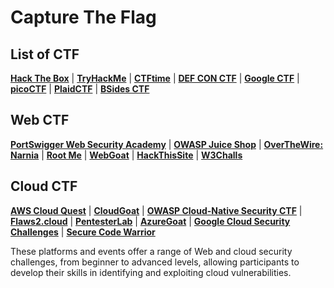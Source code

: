 # Capture The Flag

## List of CTF

**[Hack The Box](https://www.hackthebox.eu/)** | **[TryHackMe](https://tryhackme.com/)** | **[CTFtime](https://ctftime.org/)** | **[DEF CON CTF](https://defcon.org/html/links/dc-ctf.html)** | **[Google CTF](https://capturetheflag.withgoogle.com/)** | **[picoCTF](https://picoctf.org/)** | **[PlaidCTF](https://plaidctf.com/)** | **[BSides CTF](https://www.securitybsides.com/w/page/12194156/CTF)**

## Web CTF

**[PortSwigger Web Security Academy](https://portswigger.net/web-security)** | **[OWASP Juice Shop](https://owasp.org/www-project-juice-shop/)** | **[OverTheWire: Narnia](https://overthewire.org/wargames/narnia/)** | **[Root Me](https://www.root-me.org/)** | **[WebGoat](https://owasp.org/www-project-webgoat/)** | **[HackThisSite](https://www.hackthissite.org/)** | **[W3Challs](https://w3challs.com/)**

## Cloud CTF

**[AWS Cloud Quest](https://aws.amazon.com/training/digital/aws-cloud-quest/)** | **[CloudGoat](https://github.com/RhinoSecurityLabs/cloudgoat)** | **[OWASP Cloud-Native Security CTF](https://owasp.org/www-project-cloud-native-security/)** | **[Flaws2.cloud](http://flaws2.cloud/)** | **[PentesterLab](https://pentesterlab.com/)** | **[AzureGoat](https://github.com/Cloud-Architekt/AzureGoat)** | **[Google Cloud Security Challenges](https://cloud.google.com/security/)** | **[Secure Code Warrior](https://www.securecodewarrior.com/)**

These platforms and events offer a range of Web and cloud security challenges, from beginner to advanced levels, allowing participants to develop their skills in identifying and exploiting cloud vulnerabilities.